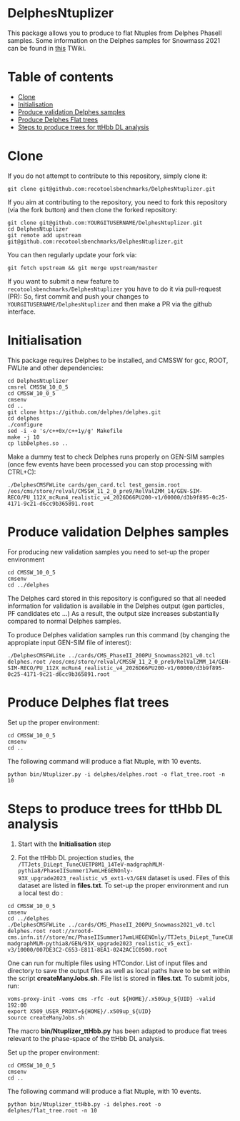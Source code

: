 DelphesNtuplizer
=============

This package allows you to produce to flat Ntuples from Delphes PhaseII samples. Some information on the Delphes samples for Snowmass 2021 can be found in [this](https://twiki.cern.ch/twiki/bin/viewauth/CMS/DelphesInstructions#Delphes_instructions_for_Snowmas) TWiki.


Table of contents
=================
  * [Clone](#clone)
  * [Initialisation](#initilisation)
  * [Produce validation Delphes samples](#producing-delphes)
  * [Produce Delphes Flat trees](#producing-flatrees)
  * [Steps to produce trees for ttHbb DL analysis](#producing-flatrees-ttHbbDL)


Clone 
=====

If you do not attempt to contribute to this repository, simply clone it:
```
git clone git@github.com:recotoolsbenchmarks/DelphesNtuplizer.git
```

If you aim at contributing to the repository, you need to fork this repository (via the fork button) and then clone the forked repository:
```
git clone git@github.com:YOURGITUSERNAME/DelphesNtuplizer.git
cd DelphesNtuplizer
git remote add upstream git@github.com:recotoolsbenchmarks/DelphesNtuplizer.git
```
You can then regularly update your fork via:
```
git fetch upstream && git merge upstream/master
```

If you want to submit a new feature to ```recotoolsbenchmarks/DelphesNtuplizer``` you have to do it via pull-request (PR):
So, first commit and push your changes to ```YOURGITUSERNAME/DelphesNtuplizer``` and then make a PR via the github interface. 


Initialisation
==============

This package requires Delphes to be installed, and CMSSW for gcc, ROOT, FWLite and other dependencies:

```
cd DelphesNtuplizer
cmsrel CMSSW_10_0_5
cd CMSSW_10_0_5
cmsenv
cd ..
git clone https://github.com/delphes/delphes.git
cd delphes
./configure
sed -i -e 's/c++0x/c++1y/g' Makefile
make -j 10
cp libDelphes.so ..
```
Make a dummy test to check Delphes runs properly on GEN-SIM samples (once few events have been processed you can stop processing with CTRL+C):

```
./DelphesCMSFWLite cards/gen_card.tcl test_gensim.root /eos/cms/store/relval/CMSSW_11_2_0_pre9/RelValZMM_14/GEN-SIM-RECO/PU_112X_mcRun4_realistic_v4_2026D66PU200-v1/00000/d3b9f895-0c25-4171-9c21-d6cc9b365891.root
```

Produce validation Delphes samples 
===================================

For producing new validation samples you need to set-up the proper environment

```
cd CMSSW_10_0_5
cmsenv
cd ../delphes
```

The Delphes card stored in this repository is configured so that all needed information for validation is available in the Delphes output (gen particles, PF candidates etc ...)
As a result, the output size increases substantially compared to normal Delphes samples. 

To produce Delphes validation samples run this command (by changing the appropiate input GEN-SIM file of interest): 

```
./DelphesCMSFWLite ../cards/CMS_PhaseII_200PU_Snowmass2021_v0.tcl delphes.root /eos/cms/store/relval/CMSSW_11_2_0_pre9/RelValZMM_14/GEN-SIM-RECO/PU_112X_mcRun4_realistic_v4_2026D66PU200-v1/00000/d3b9f895-0c25-4171-9c21-d6cc9b365891.root
```

Produce Delphes flat trees
==========================

Set up the proper environment:

```
cd CMSSW_10_0_5
cmsenv
cd ..
```

The following command will produce a flat Ntuple, with 10 events.

``` 
python bin/Ntuplizer.py -i delphes/delphes.root -o flat_tree.root -n 10
```

Steps to produce trees for ttHbb DL analysis
============================================

1. Start with the **Initialisation** step

2. Fot the ttHbb DL projection studies, the `/TTJets_DiLept_TuneCUETP8M1_14TeV-madgraphMLM-pythia8/PhaseIISummer17wmLHEGENOnly-93X_upgrade2023_realistic_v5_ext1-v3/GEN` dataset is used. Files of this dataset are
listed in **files.txt**. To set-up the proper environment and run a local test do : 

   
```
cd CMSSW_10_0_5
cmsenv
cd ../delphes
./DelphesCMSFWLite ../cards/CMS_PhaseII_200PU_Snowmass2021_v0.tcl delphes.root root://xrootd-cms.infn.it//store/mc/PhaseIISummer17wmLHEGENOnly/TTJets_DiLept_TuneCUETP8M1_14TeV-madgraphMLM-pythia8/GEN/93X_upgrade2023_realistic_v5_ext1-v3/10000/007DE3C2-C653-E811-8EA1-0242AC1C0500.root

```


One can run for multiple files using HTCondor. List of input files and directory to save the output files as well as local paths have to be set within the script **createManyJobs.sh**. File list is stored in **files.txt**. To submit jobs, run:

```
voms-proxy-init -voms cms -rfc -out ${HOME}/.x509up_${UID} -valid 192:00
export X509_USER_PROXY=${HOME}/.x509up_${UID}
source createManyJobs.sh
```


The macro **bin/Ntuplizer_ttHbb.py** has been adapted to produce flat trees relevant to the phase-space of the ttHbb DL analysis.

Set up the proper environment:

```
cd CMSSW_10_0_5
cmsenv
cd ..
```

The following command will produce a flat Ntuple, with 10 events.
   
```
python bin/Ntuplizer_ttHbb.py -i delphes.root -o delphes/flat_tree.root -n 10
```

